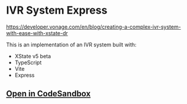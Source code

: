 # IVR System Express

https://developer.vonage.com/en/blog/creating-a-complex-ivr-system-with-ease-with-xstate-dr

This is an implementation of an IVR system built with:

- XState v5 beta
- TypeScript
- Vite
- Express

## [Open in CodeSandbox](https://codesandbox.io/p/sandbox/github/statelyai/xstate/tree/next/examples/tic-tac-toe-react)
